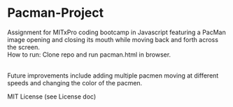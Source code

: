 # Pacman-Project
Assignment for MITxPro coding bootcamp in Javascript featuring a PacMan image opening and closing its mouth while moving back and forth across the screen.
<br>
How to run: Clone repo and run pacman.html in browser.

<br>
Future improvements include adding multiple pacmen moving at different speeds and changing the color of the pacmen.

MIT License (see License doc)

